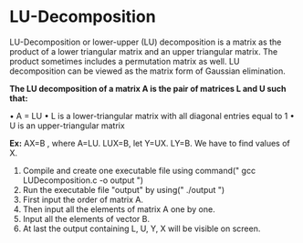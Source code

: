 # LU-Decomposition
LU-Decomposition or lower-upper (LU) decomposition is a matrix as the product of a lower triangular matrix and an upper triangular matrix. The product sometimes includes a permutation matrix as well. LU decomposition can be viewed as the matrix form of Gaussian elimination.

**The LU decomposition of a matrix A is the pair of matrices L and U such that:**

• A = LU
• L is a lower-triangular matrix with all diagonal entries equal to 1
• U is an upper-triangular matrix

**Ex:**
AX=B , where A=LU.
    LUX=B, let Y=UX.
    LY=B.
We have to find values of X.

1) Compile and create one executable file using command(" gcc LUDecomposition.c -o output ")
2) Run the executable file "output" by using(" ./output ")
3) First input the order of matrix A.
4) Then input all the elements of matrix A one by one.
5) Input all the elements of vector B.
6) At last the output containing L, U, Y, X will be visible on screen.
